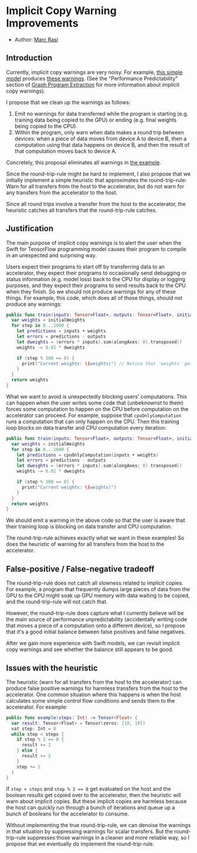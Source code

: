 # Implicit Copy Warning Improvements

* Author: [Marc Rasi](https://github.com/marcrasi)

## Introduction

Currently, implicit copy warnings are very noisy. For example, [this simple
model] produces [these warnings]. (See the "Performance Predictability" section
of [Graph Program Extraction] for more information about implicit copy
warnings).

I propose that we clean up the warnings as follows:
1. Emit no warnings for data transferred while the program is starting (e.g.
   training data being copied to the GPU) or ending (e.g. final weights being
   copied to the CPU).
2. Within the program, only warn when data makes a round trip between devices:
   when a piece of data moves from device A to device B, then a computation
   using that data happens on device B, and then the result of that computation
   moves back to device A.

Concretely, this proposal eliminates all warnings in [the example].

Since the round-trip-rule might be hard to implement, I also propose that we
initially implement a simple heuristic that approximates the round-trip-rule:
Warn for all transfers from the host to the accelerator, but do not warn for any
transfers from the accelerator to the host.

Since all round trips involve a transfer from the host to the accelerator, the
heuristic catches all transfers that the round-trip-rule catches.

[Graph Program Extraction]: https://github.com/tensorflow/swift/blob/master/docs/GraphProgramExtraction.md
[this simple model]: ./ImplicitCopyWarnings/LinearRegression.swift
[the example]: ./ImplicitCopyWarnings/LinearRegression.swift
[these warnings]: ./ImplicitCopyWarnings/LinearRegression-warnings.txt

## Justification

The main purpose of implicit copy warnings is to alert the user when the Swift
for TensorFlow programming model causes their program to compile in an
unexpected and surprising way.

Users expect their programs to start off by transferring data to an accelerator,
they expect their programs to occasionally send debugging or status information
(e.g. model loss) back to the CPU for display or logging purposes, and they
expect their programs to send results back to the CPU when they finish. So we
should not produce warnings for any of these things. For example, this code,
which does all of those things, should not produce any warnings:

```swift
public func train(inputs: Tensor<Float>, outputs: Tensor<Float>, initialWeights: Tensor<Float>) -> Tensor<Float> {
  var weights = initialWeights
  for step in 0...1000 {
    let predictions = inputs • weights
    let errors = predictions - outputs
    let dweights = (errors * inputs).sum(alongAxes: 0).transposed()
    weights -= 0.01 * dweights

    if (step % 100 == 0) {
      print("Current weights: \(weights)") // Notice that `weights` gets copied to the CPU
    }
  }
  return weights
}
```

What we want to avoid is unexpectedly blocking users' computations. This can
happen when the user writes some code that (unbeknownst to them) forces some
computation to happen on the CPU before computation on the accelerator can
proceed. For example, suppose that `cpuOnlyComputation` runs a computation that
can only happen on the CPU. Then this training loop blocks on data transfer and
CPU computation every iteration:

```swift
public func train(inputs: Tensor<Float>, outputs: Tensor<Float>, initialWeights: Tensor<Float>) -> Tensor<Float> {
  var weights = initialWeights
  for step in 0...1000 {
    let predictions = cpuOnlyComputation(inputs • weights)
    let errors = predictions - outputs
    let dweights = (errors * inputs).sum(alongAxes: 0).transposed()
    weights -= 0.01 * dweights

    if (step % 100 == 0) {
      print("Current weights: \(weights)")
    }
  }
  return weights
}
```

We should emit a warning in the above code so that the user is aware that their
training loop is blocking on data transfer and CPU computation.

The round-trip-rule achieves exactly what we want in these examples! So does the
heuristic of warning for all transfers from the host to the accelerator.

## False-positive / False-negative tradeoff

The round-trip-rule does not catch all slowness related to implicit copies. For
example, a program that frequently dumps large pieces of data from the GPU to
the CPU might soak up GPU memory with data waiting to be copied, and the
round-trip-rule will not catch that.

However, the round-trip-rule does capture what I currently believe will be the
main source of performance unpredictability (accidentally writing code that
moves a piece of a computation onto a different device), so I propose that it's
a good initial balance between false positives and false negatives.

After we gain more experience with Swift models, we can revisit implicit copy
warnings and see whether the balance still appears to be good.

## Issues with the heuristic

The heuristic (warn for all transfers from the host to the accelerator) can
produce false positive warnings for harmless transfers from the host to the
accelerator. One common situation where this happens is when the host calculates
some simple control flow conditions and sends them to the accelerator. For
example:

```swift
public func example(steps: Int) -> Tensor<Float> {
  var result: Tensor<Float> = Tensor(zeros: [10, 10])
  vat step: Int = 0
  while step < steps {
    if step % 2 == 0 {
      result += 1
    } else {
      result += 2
    }
    step += 1
  }
}
```

If `step < steps` and `step % 2 == 0` get evaluated on the host and the boolean
results get copied over to the accelerator, then the heuristic will warn about
implicit copies. But these implicit copies are harmless because the host can
quickly run through a bunch of iterations and queue up a bunch of booleans for
the accelerator to consume.

Without implementing the true round-trip-rule, we can denoise the warnings in
that situation by suppressing warnings for scalar transfers. But the
round-trip-rule suppresses those warnings in a cleaner and more reliable way, so
I propose that we eventually do implement the round-trip-rule.
